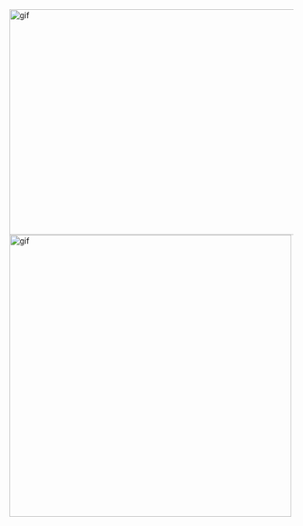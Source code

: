 <div >
  <img src="https://user-images.githubusercontent.com/57563053/160229038-06e91d55-cf14-442e-8928-988f12a5785f.gif" alt="gif" width="600" height="400"/>
  <img src="https://user-images.githubusercontent.com/57563053/160229050-3ac7dc70-b538-4f2c-ad02-e0cfee4011da.gif" alt="gif" width"330" height="500"/>
<div>
